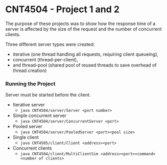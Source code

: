# CNT4504 - Project 1 and 2
The purpose of these projects was to show how the response time of a server is affected
by the size of the request and the number of concurrent clients.

Three different server types were created: 
- iterative (one thread handling all requests, requiring client queueing), 
- concurrent (thread-per-client),
- and thread-pool (shared pool of reused threads to save overhead of thread creation)

### Running the Project
Server must be started before the client.

- Iterative server
  - `java CNT4504/server/Server <port number>`
- Simple concurrent server
  - `java CNT4504/server/ConcurrentServer <port>`
- Pooled server
  - `java CNT4504/server/PooledServer <port><pool size>`
- Single client
  - `java CNT4505/client/Client <address><port>`
- Concurrent clients
  - `java CNT4504/client/MultiClientSim <address><port><command><number of clients>`